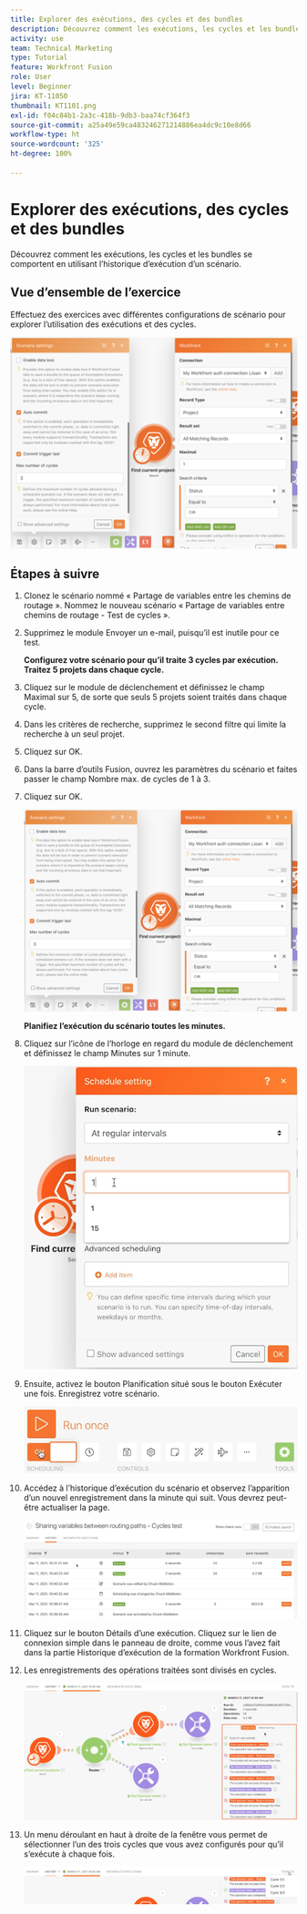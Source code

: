 ```yaml
---
title: Explorer des exécutions, des cycles et des bundles
description: Découvrez comment les exécutions, les cycles et les bundles se comportent en utilisant l’historique d’exécution d’un scénario.
activity: use
team: Technical Marketing
type: Tutorial
feature: Workfront Fusion
role: User
level: Beginner
jira: KT-11050
thumbnail: KT1101.png
exl-id: f04c84b1-2a3c-418b-9db3-baa74cf364f3
source-git-commit: a25a49e59ca483246271214886ea4dc9c10e8d66
workflow-type: ht
source-wordcount: '325'
ht-degree: 100%

---
```


# Explorer des exécutions, des cycles et des bundles

Découvrez comment les exécutions, les cycles et les bundles se comportent en utilisant l’historique d’exécution d’un scénario.

## Vue d’ensemble de l’exercice

Effectuez des exercices avec différentes configurations de scénario pour explorer l’utilisation des exécutions et des cycles.

![Découvrir les cycles d’exécution et les bundles Image 1](../12-exercises/assets/exploring-runs-cycles-and-bundles-walkthrough-1.png)

## Étapes à suivre

1. Clonez le scénario nommé « Partage de variables entre les chemins de routage ». Nommez le nouveau scénario « Partage de variables entre chemins de routage - Test de cycles ».
1. Supprimez le module Envoyer un e-mail, puisqu’il est inutile pour ce test.

   **Configurez votre scénario pour qu’il traite 3 cycles par exécution. Traitez 5 projets dans chaque cycle.**

1. Cliquez sur le module de déclenchement et définissez le champ Maximal sur 5, de sorte que seuls 5 projets soient traités dans chaque cycle.
1. Dans les critères de recherche, supprimez le second filtre qui limite la recherche à un seul projet.
1. Cliquez sur OK.

1. Dans la barre d’outils Fusion, ouvrez les paramètres du scénario et faites passer le champ Nombre max. de cycles de 1 à 3.
1. Cliquez sur OK.

   ![Explorer les cycles d’exécution et les bundles Image 1](../12-exercises/assets/exploring-runs-cycles-and-bundles-walkthrough-1.png)


   **Planifiez l’exécution du scénario toutes les minutes.**

1. Cliquez sur l’icône de l’horloge en regard du module de déclenchement et définissez le champ Minutes sur 1 minute.

   ![Découvrir les cycles d’exécution et les bundles Image 2](../12-exercises/assets/exploring-runs-cycles-and-bundles-walkthrough-2.png)

1. Ensuite, activez le bouton Planification situé sous le bouton Exécuter une fois. Enregistrez votre scénario.

   ![Découvrir les cycles d’exécution et les bundles Image 3](../12-exercises/assets/exploring-runs-cycles-and-bundles-walkthrough-3.png)

1. Accédez à l’historique d’exécution du scénario et observez l’apparition d’un nouvel enregistrement dans la minute qui suit. Vous devrez peut-être actualiser la page.

   ![Découvrir les cycles d’exécution et les bundles Image 1](../12-exercises/assets/exploring-runs-cycles-and-bundles-walkthrough-4.png)

1. Cliquez sur le bouton Détails d’une exécution. Cliquez sur le lien de connexion simple dans le panneau de droite, comme vous l’avez fait dans la partie Historique d’exécution de la formation Workfront Fusion.
1. Les enregistrements des opérations traitées sont divisés en cycles.

   ![Découvrir les cycles d’exécution et les bundles Image 5](../12-exercises/assets/exploring-runs-cycles-and-bundles-walkthrough-5.png)

1. Un menu déroulant en haut à droite de la fenêtre vous permet de sélectionner l’un des trois cycles que vous avez configurés pour qu’il s’exécute à chaque fois.

   ![Découvrir les cycles d’exécution et les bundles Image 6](../12-exercises/assets/exploring-runs-cycles-and-bundles-walkthrough-6.png)
